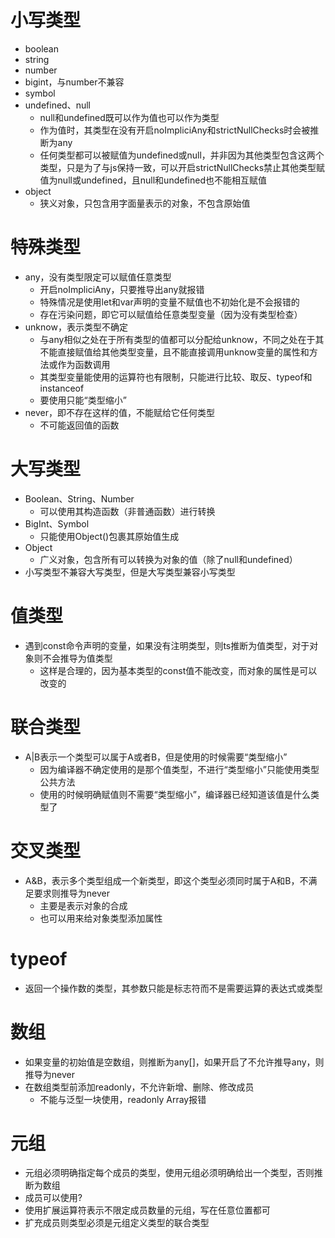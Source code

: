 # 小写类型
- boolean
- string
- number
- bigint，与number不兼容
- symbol
- undefined、null
  - null和undefined既可以作为值也可以作为类型
  - 作为值时，其类型在没有开启noImpliciAny和strictNullChecks时会被推断为any
  - 任何类型都可以被赋值为undefined或null，并非因为其他类型包含这两个类型，只是为了与js保持一致，可以开启strictNullChecks禁止其他类型赋值为null或undefined，且null和undefined也不能相互赋值
- object
  - 狭义对象，只包含用字面量表示的对象，不包含原始值

# 特殊类型
- any，没有类型限定可以赋值任意类型
  - 开启noImpliciAny，只要推导出any就报错
  - 特殊情况是使用let和var声明的变量不赋值也不初始化是不会报错的
  - 存在污染问题，即它可以赋值给任意类型变量（因为没有类型检查）
- unknow，表示类型不确定
  - 与any相似之处在于所有类型的值都可以分配给unknow，不同之处在于其不能直接赋值给其他类型变量，且不能直接调用unknow变量的属性和方法或作为函数调用
  - 其类型变量能使用的运算符也有限制，只能进行比较、取反、typeof和instanceof
  - 要使用只能“类型缩小”
- never，即不存在这样的值，不能赋给它任何类型
  - 不可能返回值的函数

# 大写类型
- Boolean、String、Number
  - 可以使用其构造函数（非普通函数）进行转换
- BigInt、Symbol
  - 只能使用Object()包裹其原始值生成
- Object
  - 广义对象，包含所有可以转换为对象的值（除了null和undefined）
- 小写类型不兼容大写类型，但是大写类型兼容小写类型

# 值类型
- 遇到const命令声明的变量，如果没有注明类型，则ts推断为值类型，对于对象则不会推导为值类型
  - 这样是合理的，因为基本类型的const值不能改变，而对象的属性是可以改变的

# 联合类型
- A|B表示一个类型可以属于A或者B，但是使用的时候需要“类型缩小”
  - 因为编译器不确定使用的是那个值类型，不进行“类型缩小”只能使用类型公共方法
  - 使用的时候明确赋值则不需要“类型缩小”，编译器已经知道该值是什么类型了

# 交叉类型
- A&B，表示多个类型组成一个新类型，即这个类型必须同时属于A和B，不满足要求则推导为never
  - 主要是表示对象的合成
  - 也可以用来给对象类型添加属性

# typeof
- 返回一个操作数的类型，其参数只能是标志符而不是需要运算的表达式或类型

# 数组
- 如果变量的初始值是空数组，则推断为any[]，如果开启了不允许推导any，则推导为never
- 在数组类型前添加readonly，不允许新增、删除、修改成员
  - 不能与泛型一块使用，readonly Array<type>报错

# 元组
- 元组必须明确指定每个成员的类型，使用元组必须明确给出一个类型，否则推断为数组
- 成员可以使用? 
- 使用扩展运算符表示不限定成员数量的元组，写在任意位置都可
- 扩充成员则类型必须是元组定义类型的联合类型